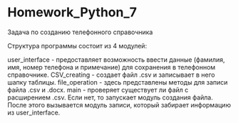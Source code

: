 # Homework_Python_7
Задача по созданию телефонного справочника

Структура программы состоит из 4 модулей:

user_interface - предоставляет возможность ввести данные (фамилия, имя, номер телефона и примечание) для сохранения в телефонном справочнике.
CSV_creating - создает файл .csv и записывает в него шапку таблицы.
file_operation - здесь представлены методы для записи файла .csv и .docx.
main - проверяет существует ли файл с расширением .csv. Если нет, то запускает модуль создания файла. После этого вызывается модуль записи, который забирает информацию из user_interface.
